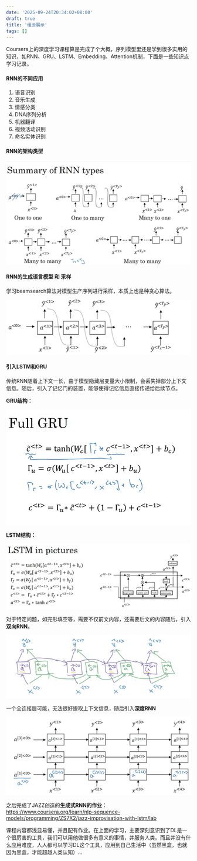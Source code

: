```yaml
---
date: '2025-09-24T20:34:02+08:00'
draft: true
title: '组会展示'
tags: []
---
```


Coursera上的深度学习课程算是完成了个大概，序列模型里还是学到很多实用的知识，如RNN、GRU、LSTM、Embedding、Attention机制，下面是一些知识点学习记录。

#### RNN的不同应用

1. 语音识别
2. 音乐生成
3. 情感分类
4. DNA序列分析
5. 机器翻译
6. 视频活动识别
7. 命名实体识别

#### RNN的架构类型

![image-20250924203943627](image-20250924203943627.png)

#### RNN的生成语言模型 和 采样

学习beamsearch算法对模型生产序列进行采样，本质上也是种贪心算法。

![image-20250924204330436](image-20250924204330436.png)

#### 引入LSTM和GRU

传统RNN随着上下文一长，由于模型隐藏层变量大小限制，会丢失掉部分上下文信息。随后，引入了记忆门的装置，能够使得记忆信息直接传递给后续节点。

**GRU结构：**

![image-20250924204739897](image-20250924204739897.png)

**LSTM结构：**

![image-20250924204817688](image-20250924204817688.png)

对于特定问题，如完形填空等，需要不仅前文内容，还需要后文的内容随后，引入**双向RNN**。

![image-20250924205008239](image-20250924205008239.png)

一个全连接层可能，无法很好提取上下文信息，随后引入**深度RNN**

![image-20250924205134272](image-20250924205134272.png)

之后完成了JAZZ创造的**生成式RNN的作业**：https://www.coursera.org/learn/nlp-sequence-models/programming/ZS7X2/jazz-improvisation-with-lstm/lab

课程内容都浅显易懂，并且配有作业。在上面的学习，主要深刻意识到了DL是一个很厉害的工具，我们可以用他做很多有意义的事情，并服务人类。而且并没有什么应用难度，人人都可以学习DL这个工具，应用到自己生活中（虽然黑盒，也就因为黑盒，才能超越人类认知）...

